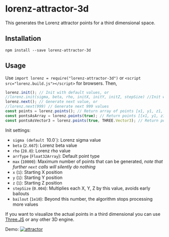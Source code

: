 # lorenz-attractor-3d

This generates the Lorenz attractor points for a third dimensional space.

## Installation

`npm install --save lorenz-attractor-3d`

## Usage

Use `import lorenz = require("lorenz-attractor-3d")` or `<script src="lorenz.build.js"></script>` for browsers. Then,

```js
lorenz.init(); // Init with default values, or
//lorenz.init(sigma, beta, rho, initX, initY, initZ, stepSize) //Init with other initial conditions
lorenz.next(); // Generate next value, or
//lorenz.next(999) // Generate next 999 values
const points = lorenz.points(); // Return array of points [x1, y1, z1, x2, y2, z2, ...]
const pontsAsArray = lorenz.points(true); // Return points [[x1, y1, z1], [x2 ,y2, z2], ...]
const pontsAsVector3 = lorenz.points(true, THREE.Vector3); // Return points as another object [THREE.Vector3(x1, y1, z1), THREE.Vector3(x2 ,y2, z2), ...]. Useful when using libraries like THREE.js
```

Init settings:

- `sigma (default `10.0`): Lorenz sigma value
- `beta` (`2.667`): Lorenz beta value
- `rho` (`28.0`): Lorenz rho value
- `arrType` (`Float32Array`): Default point type
- `max` (`10000`): Maximum number of points that can be generated, _note that further `next` calls will silently do nothing_
- `x` (`1`): Starting X position
- `y` (`1`): Starting Y position
- `z` (`1`): Starting Z position
- `stepSize` (`0.004`): Multiplies each X, Y, Z by this value, avoids early bailouts
- `bailout` (`1e10`): Beyond this number, the algorithm stops processing more values

If you want to visualize the actual points in a third dimensional you can use [Three.JS](https://threejs.org/) or any other 3D engine.

Demo:
[![attractor](example.gif "Lorenz")](https://lorenz.adelriosantiago.com/)
